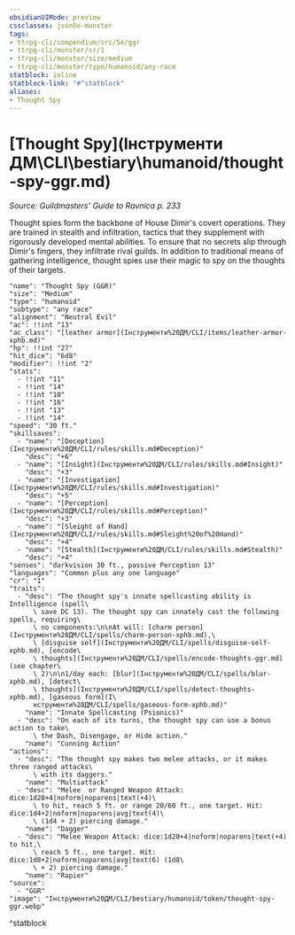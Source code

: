 ```yaml
---
obsidianUIMode: preview
cssclasses: json5e-monster
tags:
- ttrpg-cli/compendium/src/5e/ggr
- ttrpg-cli/monster/cr/1
- ttrpg-cli/monster/size/medium
- ttrpg-cli/monster/type/humanoid/any-race
statblock: inline
statblock-link: "#^statblock"
aliases:
- Thought Spy
---
```

# [Thought Spy](Інструменти ДМ\CLI\bestiary\humanoid/thought-spy-ggr.md)
*Source: Guildmasters' Guide to Ravnica p. 233*  

Thought spies form the backbone of House Dimir's covert operations. They are trained in stealth and infiltration, tactics that they supplement with rigorously developed mental abilities. To ensure that no secrets slip through Dimir's fingers, they infiltrate rival guilds. In addition to traditional means of gathering intelligence, thought spies use their magic to spy on the thoughts of their targets.

```statblock
"name": "Thought Spy (GGR)"
"size": "Medium"
"type": "humanoid"
"subtype": "any race"
"alignment": "Neutral Evil"
"ac": !!int "13"
"ac_class": "[leather armor](Інструменти%20ДМ/CLI/items/leather-armor-xphb.md)"
"hp": !!int "27"
"hit_dice": "6d8"
"modifier": !!int "2"
"stats":
  - !!int "11"
  - !!int "14"
  - !!int "10"
  - !!int "16"
  - !!int "13"
  - !!int "14"
"speed": "30 ft."
"skillsaves":
  - "name": "[Deception](Інструменти%20ДМ/CLI/rules/skills.md#Deception)"
    "desc": "+6"
  - "name": "[Insight](Інструменти%20ДМ/CLI/rules/skills.md#Insight)"
    "desc": "+3"
  - "name": "[Investigation](Інструменти%20ДМ/CLI/rules/skills.md#Investigation)"
    "desc": "+5"
  - "name": "[Perception](Інструменти%20ДМ/CLI/rules/skills.md#Perception)"
    "desc": "+3"
  - "name": "[Sleight of Hand](Інструменти%20ДМ/CLI/rules/skills.md#Sleight%20of%20Hand)"
    "desc": "+4"
  - "name": "[Stealth](Інструменти%20ДМ/CLI/rules/skills.md#Stealth)"
    "desc": "+4"
"senses": "darkvision 30 ft., passive Perception 13"
"languages": "Common plus any one language"
"cr": "1"
"traits":
  - "desc": "The thought spy's innate spellcasting ability is Intelligence (spell\
      \ save DC 13). The thought spy can innately cast the following spells, requiring\
      \ no components:\n\nAt will: [charm person](Інструменти%20ДМ/CLI/spells/charm-person-xphb.md),\
      \ [disguise self](Інструменти%20ДМ/CLI/spells/disguise-self-xphb.md), [encode\
      \ thoughts](Інструменти%20ДМ/CLI/spells/encode-thoughts-ggr.md) (see chapter\
      \ 2)\n\n1/day each: [blur](Інструменти%20ДМ/CLI/spells/blur-xphb.md), [detect\
      \ thoughts](Інструменти%20ДМ/CLI/spells/detect-thoughts-xphb.md), [gaseous form](І\
      нструменти%20ДМ/CLI/spells/gaseous-form-xphb.md)"
    "name": "Innate Spellcasting (Psionics)"
  - "desc": "On each of its turns, the thought spy can use a bonus action to take\
      \ the Dash, Disengage, or Hide action."
    "name": "Cunning Action"
"actions":
  - "desc": "The thought spy makes two melee attacks, or it makes three ranged attacks\
      \ with its daggers."
    "name": "Multiattack"
  - "desc": "Melee  or Ranged Weapon Attack: dice:1d20+4|noform|noparens|text(+4)\
      \ to hit, reach 5 ft. or range 20/60 ft., one target. Hit: dice:1d4+2|noform|noparens|avg|text(4)\
      \ (1d4 + 2) piercing damage."
    "name": "Dagger"
  - "desc": "Melee Weapon Attack: dice:1d20+4|noform|noparens|text(+4) to hit,\
      \ reach 5 ft., one target. Hit: dice:1d8+2|noform|noparens|avg|text(6) (1d8\
      \ + 2) piercing damage."
    "name": "Rapier"
"source":
  - "GGR"
"image": "Інструменти%20ДМ/CLI/bestiary/humanoid/token/thought-spy-ggr.webp"
```
^statblock